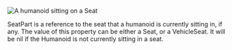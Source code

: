 ![A humanoid sitting on a Seat][1]

SeatPart is a reference to the seat that a humanoid is currently sitting in, if any. The value of this property can be either a Seat, or a VehicleSeat. It will be nil if the Humanoid is not currently sitting in a seat.

[1]: https://developer.roblox.com/assets/blt8e6f26110beea0c1/SeatPart.png